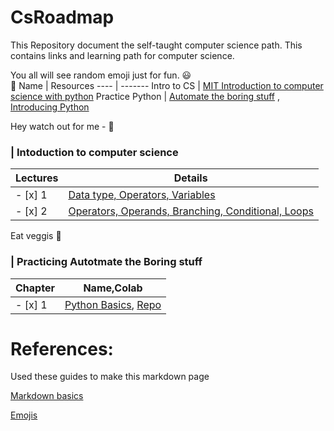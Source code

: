 # CsRoadmap
This Repository document the self-taught computer science path. This contains links and learning path for computer science.

You all will see random emoji just for fun.
:smiley:	
:rocket:
Name | Resources
---- | ------- 
Intro to CS  | [MIT Introduction to computer science with python](https://ocw.mit.edu/courses/electrical-engineering-and-computer-science/6-00-introduction-to-computer-science-and-programming-fall-2008/index.htm)
Practice Python   | [Automate the boring stuff](https://automatetheboringstuff.com/) , [Introducing Python](https://www.amazon.com/dp/1449359361/ref=cm_sw_em_r_mt_dp_U_IOmzEb8AYH4DC)

Hey watch out for me - :dog:
### **| Intoduction to computer science** 

Lectures  | Details 
---- | ------- 
- [x] 1 | [Data type, Operators, Variables](https://ocw.mit.edu/courses/electrical-engineering-and-computer-science/6-00-introduction-to-computer-science-and-programming-fall-2008/video-lectures/lecture-1) 
- [x] 2   | [Operators, Operands, Branching, Conditional, Loops](https://ocw.mit.edu/courses/electrical-engineering-and-computer-science/6-00-introduction-to-computer-science-and-programming-fall-2008/video-lectures/lecture-1) 

Eat veggis :potato:


### **| Practicing Autotmate the Boring stuff** 

Chapter  | Name,Colab 
---- | ------- 
- [x] 1   | [Python Basics](https://automatetheboringstuff.com/2e/chapter1/), [Repo](https://github.com/iamdeepakram/py_practice/blob/master/atsb_chap_1.ipynb)




# References:

Used these guides to make this markdown page

[Markdown basics](https://guides.github.com/features/mastering-markdown/)

[Emojis](https://github.com/ikatyang/emoji-cheat-sheet/blob/master/README.md#github-custom-emoji)